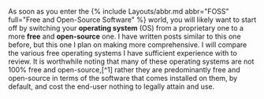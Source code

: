 As soon as you enter the {% include Layouts/abbr.md abbr="FOSS" full="Free and Open-Source Software" %} world, you will likely want to start off by switching your **operating system** (OS) from a proprietary one to a more **free** and **open-source** one. I have written posts similar to this one before, but this one I plan on making more comprehensive. I will compare the various free operating systems I have sufficient experience with to review. It is worthwhile noting that many of these operating systems are not 100% free and open-source,[^1] rather they are predominantly free and open-source in terms of the software that comes installed on them, by default, and cost the end-user nothing to legally attain and use.
